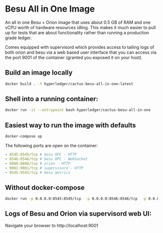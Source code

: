 # Besu All in One Image

An all in one Besu + Orion image that uses about 0.5 GB of RAM and one vCPU worth of hardware resources idling.
This makes it much easier to pull up for tests that are about functionality rather than running a production grade ledger.

Comes equipped with supervisord which provides access to tailing logs of both orion and besu via a web based user interface that you can access via the port 9001 of the container (granted you exposed it on your host).

## Build an image locally

```sh
docker build . -t hyperledger/cactus-besu-all-in-one:latest
```


## Shell into a running container:

```sh
docker run -it --entrypoint bash hyperledger/cactus-besu-all-in-one
```


## Easiest way to run the image with defaults

```sh
docker-compose up
```

The following ports are open on the container:

```yaml
- 8545:8545/tcp # besu RPC - HTTP
- 8546:8546/tcp # besu RPC - WebSocket
- 8888:8888/tcp # orion - HTTP
- 9001:9001/tcp # supervisord - HTTP
- 9545:9545/tcp # besu metrics
```

## Without docker-compose

```sh
docker run -p 0.0.0.0:8545:8545/tcp  -p 0.0.0.0:8546:8546/tcp  -p 0.0.0.0:8888:8888/tcp  -p 0.0.0.0:9001:9001/tcp  -p 0.0.0.0:9545:9545/tcp hyperledger/cactus-besu-all-in-one:latest
```

## Logs of Besu and Orion via supervisord web UI:

Navigate your browser to http://localhost:9001

